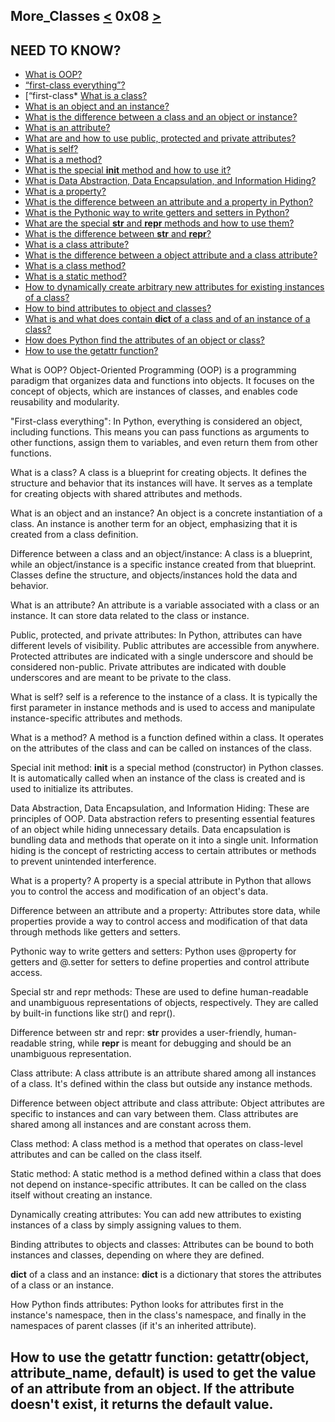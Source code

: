 More_Classes
[<](https://github.com/TheeKingZa/alx-higher_level_programming/tree/master/0x07-python-test_driven_development/README.md) 0x08 [>](https://github.com/TheeKingZa/alx-higher_level_programming/tree/master/0x09-python-everything_is_object/README.md)
---

NEED TO KNOW?
-------------
* [What is OOP?]()
* [“first-class everything”?]()
* [“first-class* [What is a class?]()
* [What is an object and an instance?]()
* [What is the difference between a class and an object or instance?]()
* [What is an attribute?]()
* [What are and how to use public, protected and private attributes?]()
* [What is self?]()
* [What is a method?]()
* [What is the special __init__ method and how to use it?]()
* [What is Data Abstraction, Data Encapsulation, and Information Hiding?]()
* [What is a property?]()
* [What is the difference between an attribute and a property in Python?]()
* [What is the Pythonic way to write getters and setters in Python?]()
* [What are the special __str__ and __repr__ methods and how to use them?]()
* [What is the difference between __str__ and __repr__?]()
* [What is a class attribute?]()
* [What is the difference between a object attribute and a class attribute?]()
* [What is a class method?]()
* [What is a static method?]()
* [How to dynamically create arbitrary new attributes for existing instances of a class?]()
* [How to bind attributes to object and classes?]()
* [What is and what does contain __dict__ of a class and of an instance of a class?]()
* [How does Python find the attributes of an object or class?]()
* [How to use the getattr function?]()



What is OOP? Object-Oriented Programming (OOP) is a programming paradigm that organizes data and functions into objects. It focuses on the concept of objects, which are instances of classes, and enables code reusability and modularity.

"First-class everything": In Python, everything is considered an object, including functions. This means you can pass functions as arguments to other functions, assign them to variables, and even return them from other functions.

What is a class? A class is a blueprint for creating objects. It defines the structure and behavior that its instances will have. It serves as a template for creating objects with shared attributes and methods.

What is an object and an instance? An object is a concrete instantiation of a class. An instance is another term for an object, emphasizing that it is created from a class definition.

Difference between a class and an object/instance: A class is a blueprint, while an object/instance is a specific instance created from that blueprint. Classes define the structure, and objects/instances hold the data and behavior.

What is an attribute? An attribute is a variable associated with a class or an instance. It can store data related to the class or instance.

Public, protected, and private attributes: In Python, attributes can have different levels of visibility. Public attributes are accessible from anywhere. Protected attributes are indicated with a single underscore and should be considered non-public. Private attributes are indicated with double underscores and are meant to be private to the class.

What is self? self is a reference to the instance of a class. It is typically the first parameter in instance methods and is used to access and manipulate instance-specific attributes and methods.

What is a method? A method is a function defined within a class. It operates on the attributes of the class and can be called on instances of the class.

Special init method: __init__ is a special method (constructor) in Python classes. It is automatically called when an instance of the class is created and is used to initialize its attributes.

Data Abstraction, Data Encapsulation, and Information Hiding: These are principles of OOP. Data abstraction refers to presenting essential features of an object while hiding unnecessary details. Data encapsulation is bundling data and methods that operate on it into a single unit. Information hiding is the concept of restricting access to certain attributes or methods to prevent unintended interference.

What is a property? A property is a special attribute in Python that allows you to control the access and modification of an object's data.

Difference between an attribute and a property: Attributes store data, while properties provide a way to control access and modification of that data through methods like getters and setters.

Pythonic way to write getters and setters: Python uses @property for getters and @<attribute>.setter for setters to define properties and control attribute access.

Special str and repr methods: These are used to define human-readable and unambiguous representations of objects, respectively. They are called by built-in functions like str() and repr().

Difference between str and repr: __str__ provides a user-friendly, human-readable string, while __repr__ is meant for debugging and should be an unambiguous representation.

Class attribute: A class attribute is an attribute shared among all instances of a class. It's defined within the class but outside any instance methods.

Difference between object attribute and class attribute: Object attributes are specific to instances and can vary between them. Class attributes are shared among all instances and are constant across them.

Class method: A class method is a method that operates on class-level attributes and can be called on the class itself.

Static method: A static method is a method defined within a class that does not depend on instance-specific attributes. It can be called on the class itself without creating an instance.

Dynamically creating attributes: You can add new attributes to existing instances of a class by simply assigning values to them.

Binding attributes to objects and classes: Attributes can be bound to both instances and classes, depending on where they are defined.

__dict__ of a class and an instance: __dict__ is a dictionary that stores the attributes of a class or an instance.

How Python finds attributes: Python looks for attributes first in the instance's namespace, then in the class's namespace, and finally in the namespaces of parent classes (if it's an inherited attribute).

How to use the getattr function: getattr(object, attribute_name, default) is used to get the value of an attribute from an object. If the attribute doesn't exist, it returns the default value.
-------------------------------------------

